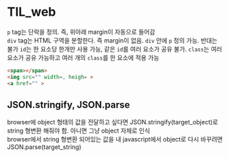 # TIL_web

`p` tag는 단락을 정의. 즉, 위아래 margin이 자동으로 들어감 <br>
`div` tag는 HTML 구역을 분할한다. 즉 margin이 없음. `div` 안에 `p` 정의 가능. 반대는 불가
`id`는 한 요소당 한개만 사용 가능, 같은 `id`를 여러 요소가 공유 불가. `class`는 여러 요소가 공유 가능하고 여러 개의 `class`를 한 요소에 적용 가능
```html
<span></span>
<img src="" width=, heigh= >
<a href="" >
```

## JSON.stringify, JSON.parse
browser에 object 형태의 값을 전달하고 싶다면 JSON.stringify(target_object)로 string 형변환 해줘야 함. 아니면 그냥 object 자체로 인식<br>
browser에서 string 형변환 되어있는 값을 내 javascript에서 object로 다시 바꾸려면 JSON.parse(target_string)